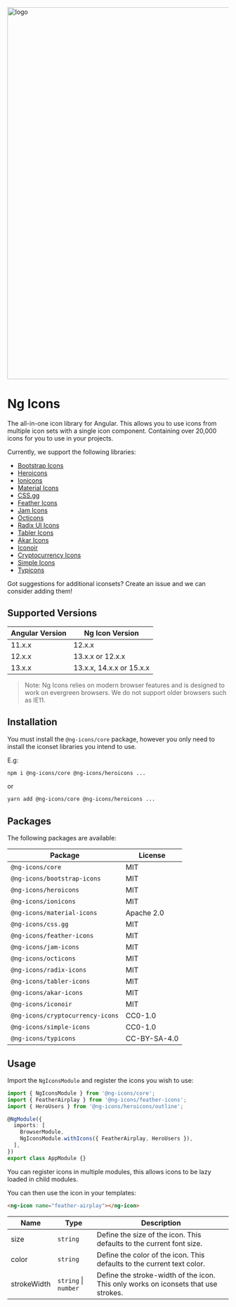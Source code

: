 <img width="847" alt="logo" src="https://user-images.githubusercontent.com/20795331/142078474-da890691-b524-4144-9640-2f7f9da3a3a3.png">
 
# Ng Icons

The all-in-one icon library for Angular. This allows you to use icons from multiple icon sets with a single icon component.
Containing over 20,000 icons for you to use in your projects.

Currently, we support the following libraries:

- [Bootstrap Icons](https://icons.getbootstrap.com/)
- [Heroicons](https://heroicons.com/)
- [Ionicons](https://ionic.io/ionicons)
- [Material Icons](https://fonts.google.com/icons?selected=Material+Icons)
- [CSS.gg](https://css.gg/)
- [Feather Icons](https://feathericons.com/)
- [Jam Icons](https://jam-icons.com/)
- [Octicons](https://github.com/primer/octicons)
- [Radix UI Icons](https://icons.modulz.app/)
- [Tabler Icons](https://tabler-icons.io/)
- [Akar Icons](https://akaricons.com/)
- [Iconoir](https://iconoir.com/)
- [Cryptocurrency Icons](http://cryptoicons.co/)
- [Simple Icons](https://simpleicons.org/)
- [Typicons](https://www.s-ings.com/typicons/)

Got suggestions for additional iconsets? Create an issue and we can consider adding them!

## Supported Versions

| Angular Version | Ng Icon Version          |
| --------------- | ------------------------ |
| 11.x.x          | 12.x.x                   |
| 12.x.x          | 13.x.x or 12.x.x         |
| 13.x.x          | 13.x.x, 14.x.x or 15.x.x |

> Note: Ng Icons relies on modern browser features and is designed to work on evergreen browsers. We do not support older browsers such as IE11.

## Installation

You must install the `@ng-icons/core` package, however you only need to install the iconset libraries you intend to use.

E.g:

```bash
npm i @ng-icons/core @ng-icons/heroicons ...
```

or

```bash
yarn add @ng-icons/core @ng-icons/heroicons ...
```

## Packages

The following packages are available:

| Package                          | License      |
| -------------------------------- | ------------ |
| `@ng-icons/core`                 | MIT          |
| `@ng-icons/bootstrap-icons`      | MIT          |
| `@ng-icons/heroicons`            | MIT          |
| `@ng-icons/ionicons`             | MIT          |
| `@ng-icons/material-icons`       | Apache 2.0   |
| `@ng-icons/css.gg`               | MIT          |
| `@ng-icons/feather-icons`        | MIT          |
| `@ng-icons/jam-icons`            | MIT          |
| `@ng-icons/octicons`             | MIT          |
| `@ng-icons/radix-icons`          | MIT          |
| `@ng-icons/tabler-icons`         | MIT          |
| `@ng-icons/akar-icons`           | MIT          |
| `@ng-icons/iconoir`              | MIT          |
| `@ng-icons/cryptocurrency-icons` | CC0-1.0      |
| `@ng-icons/simple-icons`         | CC0-1.0      |
| `@ng-icons/typicons`             | CC-BY-SA-4.0 |

## Usage

Import the `NgIconsModule` and register the icons you wish to use:

```ts
import { NgIconsModule } from '@ng-icons/core';
import { FeatherAirplay } from '@ng-icons/feather-icons';
import { HeroUsers } from '@ng-icons/heroicons/outline';

@NgModule({
  imports: [
    BrowserModule,
    NgIconsModule.withIcons({ FeatherAirplay, HeroUsers }),
  ],
})
export class AppModule {}
```

You can register icons in multiple modules, this allows icons to be lazy loaded in child modules.

You can then use the icon in your templates:

```html
<ng-icon name="feather-airplay"></ng-icon>
```

| Name        | Type                 | Description                                                                        |
| ----------- | -------------------- | ---------------------------------------------------------------------------------- |
| size        | `string`             | Define the size of the icon. This defaults to the current font size.               |
| color       | `string`             | Define the color of the icon. This defaults to the current text color.             |
| strokeWidth | `string` \| `number` | Define the stroke-width of the icon. This only works on iconsets that use strokes. |
